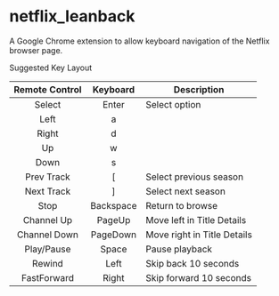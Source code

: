 # netflix_leanback
A Google Chrome extension to allow keyboard navigation of the Netflix browser page.

Suggested Key Layout

|Remote Control|Keyboard|Description|
|:------------:|:------------:|-----------|
|Select|Enter|Select option|
|Left|a||
|Right|d||
|Up|w||
|Down|s||
|Prev Track|[|Select previous season|
|Next Track|]|Select next season|
|Stop|Backspace|Return to browse|
|Channel Up|PageUp|Move left in Title Details|
|Channel Down|PageDown|Move right in Title Details|
|Play/Pause|Space|Pause playback|
|Rewind|Left|Skip back 10 seconds|
|FastForward|Right|Skip forward 10 seconds|
